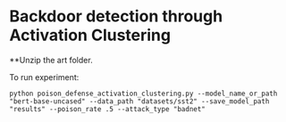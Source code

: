# Backdoor detection through Activation Clustering

**Unzip the art folder.

To run experiment:

```
python poison_defense_activation_clustering.py --model_name_or_path "bert-base-uncased" --data_path "datasets/sst2" --save_model_path "results" --poison_rate .5 --attack_type "badnet"
```
